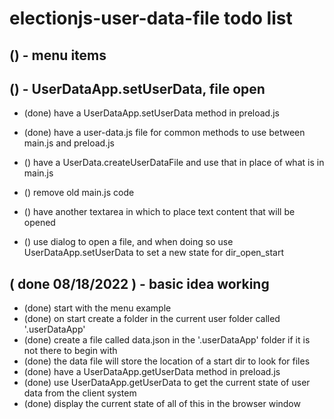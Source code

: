 # electionjs-user-data-file todo list

## () - menu items

## () - UserDataApp.setUserData, file open
* (done) have a UserDataApp.setUserData method in preload.js
* (done) have a user-data.js file for common methods to use between main.js and preload.js

* () have a UserData.createUserDataFile and use that in place of what is in main.js
* () remove old main.js code

* () have another textarea in which to place text content that will be opened
* () use dialog to open a file, and when doing so use UserDataApp.setUserData to set a new state for dir\_open\_start

## ( done 08/18/2022 ) - basic idea working
* (done) start with the menu example
* (done) on start create a folder in the current user folder called '.userDataApp'
* (done) create a file called data.json in the '.userDataApp' folder if it is not there to begin with
* (done) the data file will store the location of a start dir to look for files
* (done) have a UserDataApp.getUserData method in preload.js
* (done) use UserDataApp.getUserData to get the current state of user data from the client system
* (done) display the current state of all of this in the browser window